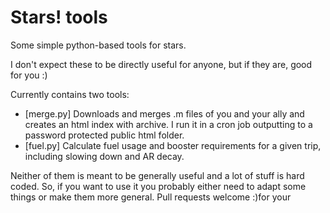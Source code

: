 # Stars! tools

Some simple python-based tools for stars.

I don't expect these to be directly useful for anyone, but if they are, good for you :)

Currently contains two tools:

+ [merge.py] Downloads and merges .m files of you and your ally and creates an html index with archive. 
  I run it in a cron job outputting to a password protected public html folder.
+ [fuel.py] Calculate fuel usage and booster requirements for a given trip, including slowing down and AR decay. 

Neither of them is meant to be generally useful and a lot of stuff is hard coded. 
So, if you want to use it you probably either need to adapt some things or make them more general. 
Pull requests welcome :)for your 
